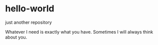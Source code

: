 # hello-world
just another repository

Whatever I need is exactly what you have.
Sometimes I will always think about you.
